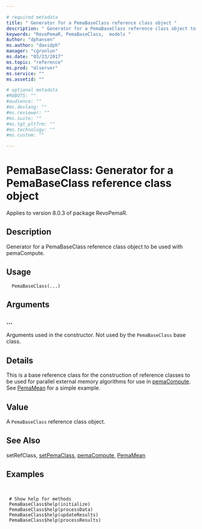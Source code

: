 ```yaml
--- 

# required metadata 
title: " Generator for a PemaBaseClass reference class object " 
description: " Generator for a PemaBaseClass reference class object to be used with pemaCompute. " 
keywords: "RevoPemaR, PemaBaseClass,  models " 
Author: "dphansen"
ms.author: "davidph" 
manager: "cgronlun" 
ms.date: "03/23/2017" 
ms.topic: "reference" 
ms.prod: "mlserver" 
ms.service: "" 
ms.assetid: "" 

# optional metadata 
#ROBOTS: "" 
#audience: "" 
#ms.devlang: "" 
#ms.reviewer: "" 
#ms.suite: "" 
#ms.tgt_pltfrm: "" 
#ms.technology: "" 
#ms.custom: "" 

--- 
```



 # PemaBaseClass:  Generator for a PemaBaseClass reference class object 

 Applies to version 8.0.3 of package RevoPemaR.

 ## Description

Generator for a PemaBaseClass reference class object to be used with pemaCompute.


 ## Usage

```   
  PemaBaseClass(...)

```


 ## Arguments



 ###  ...
  Arguments used in the constructor. Not used by the `PemaBaseClass` base class.  



 ## Details

This is a base reference class for the construction of reference classes
to be used for parallel external memory algorithms for use in
[pemaCompute](pemacompute.md). See [PemaMean](pemamean.md) for a simple
example.


 ## Value

A `PemaBaseClass` reference class object.








 ## See Also

setRefClass,
[setPemaClass](setpemaclass.md),
[pemaCompute](pemacompute.md),
[PemaMean](pemamean.md)


 ## Examples

 ```


  # Show help for methods
  PemaBaseClass$help(initialize)
  PemaBaseClass$help(processData)
  PemaBaseClass$help(updateResults)
  PemaBaseClass$help(processResults)
```




